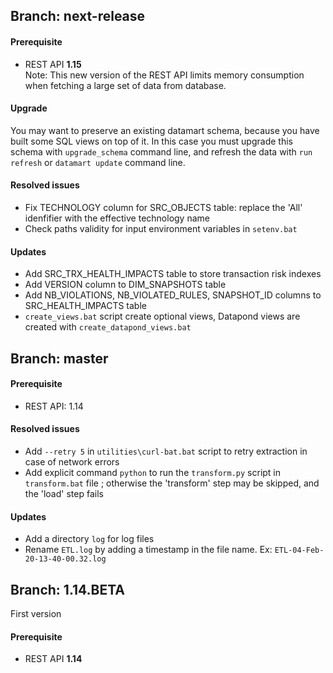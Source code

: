 ## Branch: next-release

#### Prerequisite

- REST API **1.15**<br>
Note: This new version of the REST API limits memory consumption when fetching a large set of data from database.

#### Upgrade

You may want to preserve an existing datamart schema, because you have built some SQL views on top of it. In this case you must upgrade this schema with ```upgrade_schema``` command line, and refresh the data with ```run refresh``` or ```datamart update``` command line.

#### Resolved issues
 - Fix TECHNOLOGY column for SRC_OBJECTS table: replace the 'All' idenfifier with the effective technology name
 - Check paths validity for input environment variables in `setenv.bat`

#### Updates 
 - Add SRC_TRX_HEALTH_IMPACTS table to store transaction risk indexes
 - Add VERSION column to DIM_SNAPSHOTS table
 - Add NB_VIOLATIONS, NB_VIOLATED_RULES, SNAPSHOT_ID columns to SRC_HEALTH_IMPACTS table
  - `create_views.bat` script create optional views, Datapond views are created with `create_datapond_views.bat`
 
## Branch: master

#### Prerequisite

- REST API: 1.14

#### Resolved issues
 - Add ```--retry 5``` in ```utilities\curl-bat.bat``` script to retry extraction in case of network errors
 - Add explicit command ```python``` to run the ```transform.py``` script in ```transform.bat``` file ; otherwise the 'transform' step may be skipped, and the 'load' step fails
 
#### Updates 
 - Add a directory ```log``` for log files
 - Rename ```ETL.log``` by adding a timestamp in the file name. Ex: ```ETL-04-Feb-20-13-40-00.32.log```
 
## Branch: 1.14.BETA

First version

#### Prerequisite

- REST API  **1.14**

